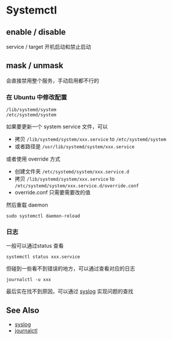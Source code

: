 # Systemctl

## enable / disable
service / target 开机启动和禁止启动

## mask / unmask
会直接禁用整个服务，手动启用都不行的


### 在 Ubuntu 中修改配置
```
/lib/systemd/system
/etc/systemd/system
```

如果要更新一个 system service 文件，可以
- 拷贝 `/lib/systemd/system/xxx.service` to `/etc/systemd/system`
- 或者路径是 `/usr/lib/systemd/system/xxx.service`

或者使用 override 方式
- 创建文件夹 `/etc/systemd/system/xxx.service.d`
- 拷贝 `/lib/systemd/system/xxx.service` to `/etc/systemd/system/xxx.service.d/override.conf`
- override.conf 只需要需要改的值

然后重载 daemon
```
sudo systemctl daemon-reload
```

### 日志
一般可以通过status 查看
```
systemctl status xxx.service
```

但碰到一些看不到错误的地方，可以通过查看对应的日志
```
journalctl -u xxx
```
最后实在找不到原因，可以通过 [syslog](./syslog.md) 实现问题的查找

## See Also
- [syslog](./syslog.md)
- [journalctl](./journalctl.md)

